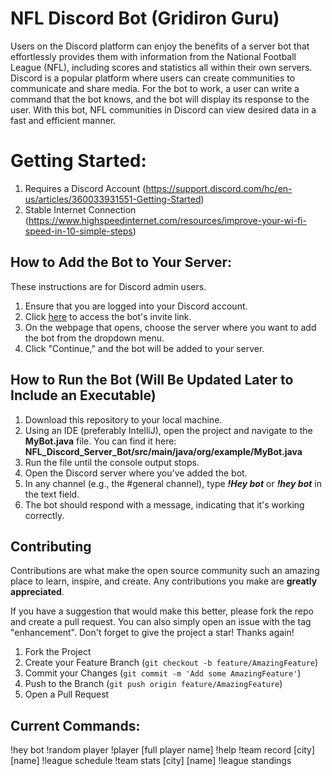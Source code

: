 # NFL Discord Bot (Gridiron Guru)
Users on the Discord platform can enjoy the benefits of a server bot that effortlessly provides them with information from the National Football League (NFL), including scores and statistics all within their own servers. Discord is a popular platform where users can create communities to communicate and share media. For the bot to work, a user can write a command that the bot knows, and the bot will display its response to the user. With this bot, NFL communities in Discord can view desired data in a fast and efficient manner.

# Getting Started:
1. Requires a Discord Account (https://support.discord.com/hc/en-us/articles/360033931551-Getting-Started)
2. Stable Internet Connection (https://www.highspeedinternet.com/resources/improve-your-wi-fi-speed-in-10-simple-steps)

## How to Add the Bot to Your Server:
These instructions are for Discord admin users.

1. Ensure that you are logged into your Discord account.
2. Click [here](https://discord.com/api/oauth2/authorize?client_id=1153482870980083763&permissions=68608&scope=bot) to access the bot's invite link.
3. On the webpage that opens, choose the server where you want to add the bot from the dropdown menu.
4. Click "Continue," and the bot will be added to your server.

## How to Run the Bot (Will Be Updated Later to Include an Executable)
1. Download this repository to your local machine.
2. Using an IDE (preferably IntelliJ), open the project and navigate to the **MyBot.java** file. You can find it here: **NFL_Discord_Server_Bot/src/main/java/org/example/MyBot.java**
3. Run the file until the console output stops.
4. Open the Discord server where you've added the bot.
5. In any channel (e.g., the #general channel), type ***!Hey bot*** or ***!hey bot*** in the text field.
6. The bot should respond with a message, indicating that it's working correctly.

## Contributing

Contributions are what make the open source community such an amazing place to learn, inspire, and create. Any contributions you make are **greatly appreciated**.

If you have a suggestion that would make this better, please fork the repo and create a pull request. You can also simply open an issue with the tag "enhancement".
Don't forget to give the project a star! Thanks again!

1. Fork the Project
2. Create your Feature Branch (`git checkout -b feature/AmazingFeature`)
3. Commit your Changes (`git commit -m 'Add some AmazingFeature'`)
4. Push to the Branch (`git push origin feature/AmazingFeature`)
5. Open a Pull Request

## Current Commands:
!hey bot
!random player
!player [full player name]
!help
!team record [city] [name]
!league schedule
!team stats [city] [name]
!league standings


   

